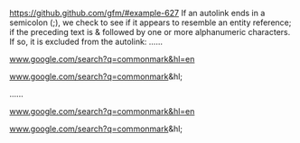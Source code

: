 https://github.github.com/gfm/#example-627
If an autolink ends in a semicolon (;), we check to see if it appears to resemble an entity reference; if the preceding text is & followed by one or more alphanumeric characters. If so, it is excluded from the autolink:
......

www.google.com/search?q=commonmark&hl=en

www.google.com/search?q=commonmark&hl;

......

<p data-sourcepos="1:1-1:40"><a data-sourcepos="1:1-1:40" href="http://www.google.com/search?q=commonmark&amp;hl=en">www.google.com/search?q=commonmark&amp;hl=en</a></p>
<p data-sourcepos="3:1-3:38"><a data-sourcepos="3:1-3:34" href="http://www.google.com/search?q=commonmark">www.google.com/search?q=commonmark</a>&amp;hl;</p>
